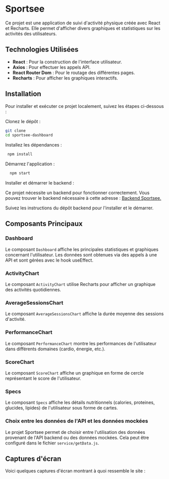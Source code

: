 # Sportsee

Ce projet est une application de suivi d'activité physique créée avec React et Recharts. Elle permet d'afficher divers graphiques et statistiques sur les activités des utilisateurs.

## Technologies Utilisées

- **React** : Pour la construction de l'interface utilisateur.
- **Axios** : Pour effectuer les appels API.
- **React Router Dom** : Pour le routage des différentes pages.
- **Recharts** : Pour afficher les graphiques interactifs.

## Installation

Pour installer et exécuter ce projet localement, suivez les étapes ci-dessous :

Clonez le dépôt :

```bash
git clone
cd sportsee-dashboard
```

Installez les dépendances :

```bash
 npm install
```

Démarrez l'application :

```bash
  npm start
```

Installer et démarrer le backend :

Ce projet nécessite un backend pour fonctionner correctement. Vous pouvez trouver le backend nécessaire à cette adresse : [Backend Sportsee.](https://github.com/OpenClassrooms-Student-Center/P9-front-end-dashboard)

Suivez les instructions du dépôt backend pour l'installer et le démarrer.

## Composants Principaux

### Dashboard

Le composant `Dashboard` affiche les principales statistiques et graphiques concernant l'utilisateur.
Les données sont obtenues via des appels à une API et sont gérées avec le hook useEffect.

### ActivityChart

Le composant `ActivityChart` utilise Recharts pour afficher un graphique des activités quotidiennes.

### AverageSessionsChart

Le composant `AverageSessionsChart` affiche la durée moyenne des sessions d'activité.

### PerformanceChart

Le composant `PerformanceChart` montre les performances de l'utilisateur dans différents domaines (cardio, énergie, etc.).

### ScoreChart

Le composant `ScoreChart` affiche un graphique en forme de cercle représentant le score de l'utilisateur.

### Specs

Le composant `Specs` affiche les détails nutritionnels (calories, proteines, glucides, lipides) de l'utilisateur sous forme de cartes.

### Choix entre les données de l'API et les données mockées

Le projet Sportsee permet de choisir entre l'utilisation des données provenant de l'API backend ou des données mockées.
Cela peut être configuré dans le fichier `service/getData.js`.

## Captures d'écran

Voici quelques captures d'écran montrant à quoi ressemble le site :

